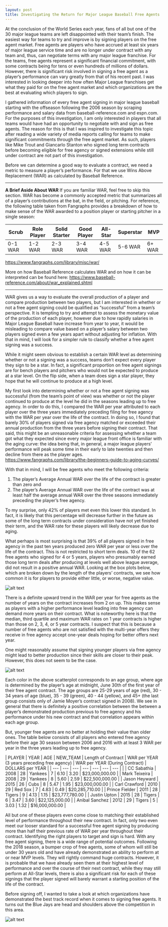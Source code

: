 ```yaml
---
layout: post
title: Investigating the Return for Major League Baseball Free Agents
---
```


At the conclusion of the World Series each year, fans of all but one of the 30 major league teams are left disappointed with their team’s finish. The easiest way for teams to try and improve is by signing players on the free agent market. Free agents are players who have accrued at least six years of major league service time and are no longer under contract with any team and, thus, can negotiate terms with any major league franchise. For the teams, free agents represent a significant financial commitment, with some contracts being for tens or even hundreds of millions of dollars. However, there is significant risk involved in signing a free agent as a player’s performance can vary greatly from that of his recent past. I was interested in looking deeper into how often Major League franchises get what they paid for on the free agent market and which organizations are the best at evaluating which players to sign.

I gathered information of every free agent signing in major league baseball starting with the offseason following the 2006 season by scraping performance and salary data from baseball-reference.com and espn.com. For the purposes of this investigation, I am only interested in players that all teams would have had an opportunity to negotiate with and sign as free agents. The reason for this is that I was inspired to investigate this topic after reading a wide variety of media reports calling for teams to make significant commitments through the free agent market. As such, players like Mike Trout and Giancarlo Stanton who signed long term contracts before becoming eligible for free agency or signed extensions while still under contract are not part of this investigation.

Before we can determine a good way to evaluate a contract, we need a metric to measure a player’s performance. For that we use Wins Above Replacement (WAR) as calculated by Baseball Reference. 
***
**A Brief Aside About WAR**
If you are familiar WAR, feel free to skip this section. WAR has become a commonly accepted metric that summarizes all of a player’s contributions at the bat, in the field, or pitching. For reference, the following table taken from Fangraphs provides a breakdown of how to make sense of the WAR awarded to a position player or starting pitcher in a single season:

| Scrub | Role Player | Solid Starter | Good Player | All-Star | Superstar | MVP |
| --- | --- | --- | --- | --- | --- | --- |
| 0-1 WAR | 1-2 WAR | 2-3 WAR | 3-4 WAR | 4-5 WAR | 5-6 WAR | 6+ WAR |

https://www.fangraphs.com/library/misc/war/

More on how Baseball Reference calculates WAR and on how it can be interpreted can be found here: https://www.baseball-reference.com/about/war_explained.shtml
***

WAR gives us a way to evaluate the overall production of a player and compare production between two players, but I am interested in whether or not a free agent signing could be qualified as “successful” from a team’s perspective. It is tempting to try and attempt to assess the monetary value of the production of each player, however due to how rapidly salaries in Major League Baseball have increase from year to year, it would be misleading to compare value based on a player’s salary between two players signed even a few years apart without adjusting for inflation. With that in mind, I will look for a simpler rule to classify whether a free agent signing was a success.

While it might seem obvious to establish a certain WAR level as determining whether or not a signing was a success, teams don’t expect every player they sign to be a star. In fact, a significant proportion on free agent signings are for bench players and pitchers who would not be expected to produce at a star level. On the flip side, when a team does sign a star player, they hope that he will continue to produce at a high level.

My first look into determining whether or not a free agent signing was successful (from the team’s point of view) was whether or not the player continued to produce at the level he did in the seasons leading up to free agency. In order to do this, I compared the WAR per year attributed to each player over the three years immediately preceding filing for free agency with the WAR per year over the life of the contract. In doing so, I found that barely 30% of players signed via free agency matched or exceeded their annual production from the three years before signing their contract. That said, this might be an unreasonable criteria for assessing whether a team got what they expected since every major league front office is familiar with the aging curve: the idea being that, in general, a major league players’ performance will peak some time in their early to late twenties and then decline from there as the player ages.
https://www.fangraphs.com/library/the-beginners-guide-to-aging-curves/

With that in mind, I will be free agents who meet the following criteria:
1.	The player’s Average Annual WAR over the life of the contract is greater than zero and
2.	The player’s Average Annual WAR over the life of the contract was at least half the average annual WAR over the three seasons immediately preceding the player’s free agency.

To my surprise, only 42% of players met even this lower this standard. In fact, it is likely that this percentage will decrease further in the future as some of the long term contracts under consideration have not yet finished their term, and the WAR rate for these players will likely decrease due to aging.

What perhaps is most surprising is that 39% of all players signed in free agency in the past ten years produced zero WAR per year or less over the life of the contract. This is not restricted to short term deals. 10 of the 62 free agents who signed for 4 or 5 years, players who presumably earned those long term deals after producing at levels well above league average, did not result in a positive annual WAR. Looking at the box plots below, which are broken down by the length of the players’ contracts, we see how common it is for players to provide either little, or worse, negative value.

![alt text][logo]

[logo]: https://github.com/t-ricco/t-ricco.github.io/raw/master/images/boxplot_FreeAgent1.png "WAR by Length of Contract"

There is a definite upward trend in the WAR per year for free agents as the number of years on the contract increases from 2 on up. This makes sense as players with a higher performance level leading into free agency can demand more years on their contract. What is noteworthy here is that the median, third quartile and maximum WAR rates on 1 year contracts is higher than those on 2, 3, 4, or 5 year contracts. I suspect that this is because a number of free agents who are not satisfied with the multi-year offers they receive in free agency accept one-year deals hoping for better offers next year.

One might reasonably assume that signing younger players via free agency might lead to better production since their skills are closer to their peak. However, this does not seem to be the case.

![alt text][logo]

[logo]: https://github.com/t-ricco/t-ricco.github.io/raw/master/images/scatterplot_FreeAgent2.png "Scatterplot"

Each color in the above scatterplot corresponds to an age group, where age is determined by the player’s age at midnight, June 30th of the first year of their free agent contract. The age groups are 25-29 years of age (red), 30 - 34 years of age (blue), 35 - 39 (green), 40 - 44 (yellow), and 45+ (the last group consists only of Jamie Moyer’s contract signed in 2008). We see in general that there is definitely a positive correlation between the between a player’s demonstrated production previous to free agency and his performance under his new contract and that correlation appears within each age group. 

But, younger free agents are no better at holding their value than older ones. The table below consists of all players who entered free agency before their age 30 season between 2006 and 2016 with at least 3 WAR per year in the three years leading up to free agency. 

| PLAYER | YEAR | AGE | NEW_TEAM | Length of Contract | WAR per YEAR (3 years preceding free agency) | WAR per YEAR (During Contract) | DOLLARS per YEAR | 
| --- | --- | --- | --- | --- | --- | --- |  | 
| CC Sabathia | 2008 | 28 | Yankees | 7 | 6.10 | 3.20 | $23,000,000.00 | 
| Mark Teixeira | 2008 | 29 | Yankees | 8 | 5.60 | 2.59 | $22,500,000.00 | 
| Jason Heyward | 2015 | 26 | Cubs | 8 | 5.47 | 1.95 | $23,000,000.00 |
| Carl Crawford | 2010 | 29 | Red Sox | 7 | 4.83 | 0.49 | $20,285,710.00 |
| Prince Fielder | 2011 | 28 | Tigers | 9 | 4.13 | 1.15 | $23,777,780.00 | 
| Justin Upton | 2015 | 28 | Tigers | 6 | 3.47 | 3.60 | $22,125,000.00 | 
| Anibal Sanchez | 2012 | 29 | Tigers | 5 | 3.03 | 1.32 | $16,000,000.00 |

All but one of these players even come close to matching their established level of performance throughout their new contract. In fact, only two even meet our looser standard for a successful free agent signing by producing more than half their previous rate of WAR per year throughout their contract.
Identifying the right players to target and sign is hard. With any free agent signing, there is a wide range of potential outcomes. Following the 2018 season, a bumper crop of free agents, some of whom will still be under 30 years old and have already demonstrated an ability to perform at or near MVP levels. They will rightly command huge contracts. However, it is probable that we have already seen them at their highest level of performance and over the course of their next contract, while they may still perform at All-Star levels, there is also a significant risk for each of these signings that the player signed will barely warrant a starting position of the life of the contract.

Before signing off, I wanted to take a look at which organizations have demonstrated the best track record when it comes to signing free agents. It turns out the Blue Jays are head and shoulders above the competition in this area.  

![alt text][logo]

[logo]: https://github.com/t-ricco/t-ricco.github.io/raw/master/images/bar_FreeAgent3.png "Teams"
